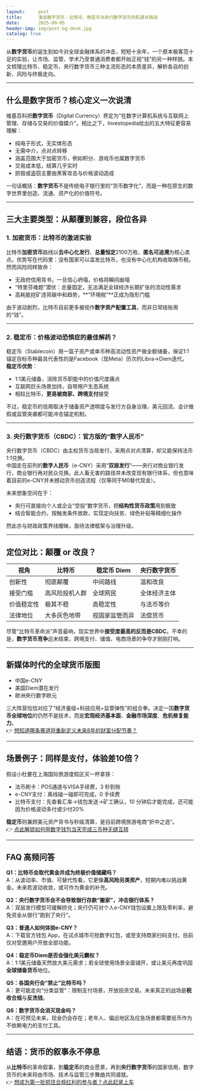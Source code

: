 ```yaml
---
layout:     post
title:      漫谈数字货币：比特币、稳定币与央行数字货币的机遇与挑战
date:       2025-09-05
header-img: img/post-bg-desk.jpg
catalog: true
---
```


从**数字货币**的诞生到如今对全球金融体系的冲击，短短十余年，一个原本极客范十足的实验，让市场、监管、学术乃至普通消费者都开始正视“钱”的另一种样貌。本文梳理比特币、稳定币、央行数字货币三种主流形态的本质差异，解析各自的创新、风险与终极走向。

---

## 什么是数字货币？核心定义一次说清

维基百科把**数字货币**（Digital Currency）界定为“在数字计算机系统与互联网上管理、存储与交易的价值媒介”。相比之下，Investopedia给出的五大特征更容易理解：

* 纯电子形式，无实体形态  
* 无需中介，点对点转移  
* 涵盖范围大于加密货币，例如积分、游戏币也属数字货币  
* 交易成本低，结算几乎实时  
* 损毁或盗窃主要由黑客攻击与价格波动造成

一句话概括：**数字货币**不是传统电子银行里的“货币数字化”，而是一种在原生的数字世界里创造、流通、资产化的价值符号。

---

## 三大主要类型：从颠覆到兼容，段位各异

### 1. 加密货币：比特币的激进实验

比特币**加密货币**路线以**去中心化发行**、**总量恒定**2100万枚、**匿名可追溯**为核心卖点。优势写在代码里：没有国家可以滥发比特币，也没有中心化机构收取铸币税。  
然而风险同样致命：

* 无政府信用背书，一旦信心坍塌，价格将瞬间崩塌  
* “特里芬难题”潜伏：总量固定，无法满足全球经济长期扩张的流动性需求  
* 高耗能挖矿违背碳中和趋势，**“环境税”**正成为隐形门槛

由于波动剧烈，比特币目前更多被视作**数字资产配置工具**，而非日常结账用的“钱”。

---

### 2. 稳定币：价格波动恐惧症的最佳解药？

稳定币（Stablecoin）用一篮子资产或单币种高流动性资产做全额储备，保证1:1锚定目标币种最具代表性的是Facebook（现Meta）历次的Libra→Diem迭代。  
**稳定币优势**：

* 1:1美元储备，消除货币职能中的价值尺度痛点  
* 互联网巨头场景加持，自带用户生态系统  
* 相较比特币，**更易被商家、跨境支付**接受

不过，稳定币的信用取决于储备资产透明度与发行方自身治理，美元回流、会计做假或监管突袭都可能冲击锚定机制。

---

### 3. 央行数字货币（CBDC）：官方版的“数字人民币”

央行数字货币（CBDC）由主权货币当局发行，采用点对点清算，却又能保持法币1:1兑换。  
中国走在前列的**数字人民币**（e-CNY）采用“**双层发行**”——央行对商业银行发行，商业银行再对民众兑换。此人畜无害的路径并未改变现有银行体系，但也意味着目前的e-CNY并未撼动货币创造流程（仅等同于M0替代现金）。

未来想象空间在于：  
* 央行可直接向个人或企业“空投”数字货币，把**结构性货币政策**用到极致  
* 结合智能合约，按触发条件放款，实现定向扶贫、绿色补贴等精细化操作

然此亦与财政政策界线暧昧，亟待法律框架与治理升级。

---

## 定位对比：颠覆 or 改良？

| 视角 | 比特币 | 稳定币 Diem | 央行数字货币 |
|-----|--------|-------------|--------------|
| 创新性 | 彻底颠覆 | 中间路线 | 温和改良 |
| 接受门槛 | 高风险投机人群 | 全球网民 | 全体经济主体 |
| 价值稳定性 | 极其不稳 | 高稳定性 | 与法币等价 |
| 法律地位 | 大多灰色地带 | 视国家监管而异 | 法偿货币 |

尽管“比特币革命派”声音最响，现实世界中**接受度最高的反而是CBDC**。不幸的是，**数字货币竞争**远未结束，跨境支付、储值、电商场景的争夺才刚刚打响。

---

## 新媒体时代的全球货币版图

* 中国e-CNY   
* 美国Diem潜在发行  
* 欧洲央行数字欧元

三大阵营恰恰对应了“经济量级+科技应用+监管弹性”的组合拳。决定一国**数字货币全球地位**的仍然不是技术，而是**宏观经济基本面**、**金融市场深度**、**危机修复能力**。  
👉 [想知道哪条赛道将重新定义未来8年的财富分配节奏？](https://okxdog.com/)

---

## 场景例子：同样是支付，体验差10倍？

假设小杜要在上海国际旅游度假区买一杯拿铁：

* 法币刷卡：POS通道与VISA手续费，3 秒到账  
* e-CNY支付：离线碰一碰即可完成，0 手续费  
* 比特币支付：先查看汇率→钱包发送→矿工确认，10 分钟后才能完成，还可能因为价格波动多付或少付20%

**稳定币**则兼顾美元资产背书与秒级清算，是目前跨境旅游电商“折中之选”。  
👉 [点此解锁如何用数字钱包当天完成三币种无缝互转](https://okxdog.com/)

---

## FAQ 高频问答

**Q1：比特币会取代黄金并成为终极价值储藏吗？**  
A：从波动率、市值、可替代性看，它更像**高风险另类资产**，短期内难以挑战黄金。未来若波动收敛，或可作为黄金的补充。

**Q2：央行数字货币会不会导致银行存款“搬家”，冲击银行体系？**  
A：双层发行模型可缓解挤兑；央行仍可对个人e-CNY钱包设置上限及零利率，避免资金从银行“跑到了央行”。

**Q3：普通人如何体验e-CNY？**  
A：下载官方钱包 App，在试点城市可抢数字红包，或至支持商家扫码支付。目前仅对受邀用户开放全部功能。

**Q4：稳定币Diem是否会强化美元霸权？**  
A：1:1美元储备天然放大美元需求；若全球使用场景全面铺开，或让美元再度巩固**全球储备货币**地位。

**Q5：各国央行会“禁止”比特币吗？**  
A：更可能走向“分类监管”：限制支付场景，开放投资交易。未来真正的战场是**税收合规**与**反洗钱**。

**Q6：数字货币会消灭现金吗？**  
A：在可预见未来，现金仍会存在；老年人、偏远地区及应急场景都需要纸币作为不依赖电力的支付工具。

---

## 结语：货币的叙事永不停息

从**比特币**的革命叙事，到**稳定币**的商业愿景，再到**央行数字货币**的国家信用，数字货币的未来将由市场、技术与监管三步舞曲共同谱就。  
👉 [想成为第一批抓住合规红利的参与者？点此赶紧上车](https://okxdog.com/)